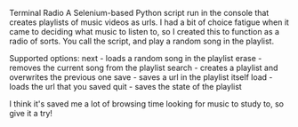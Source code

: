 Terminal Radio
A Selenium-based Python script run in the console that creates playlists of music videos as urls. I had a bit of choice fatigue when it came to deciding what music to listen to, so I created this to function as a radio of sorts. You call the script, and play a random song in the playlist.

Supported options:
next - loads a random song in the playlist
erase - removes the current song from the playlist
search - creates a playlist and overwrites the previous one
save - saves a url in the playlist itself
load - loads the url that you saved
quit - saves the state of the playlist

I think it's saved me a lot of browsing time looking for music to study to, so give it a try!
